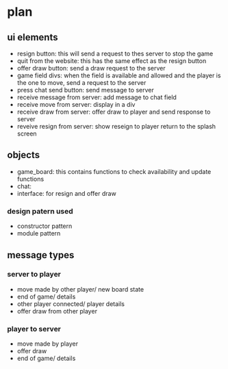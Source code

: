 # plan
## ui elements

* resign button:
  this will send a request to thes server to stop the game
* quit from the website:
  this has the same effect as the resign button
* offer draw button:
  send a draw request to the server
* game field divs:
  when the field is available and allowed and the player is the one to move, send a request to the server
* press chat send button:
  send message to server
* receive message from server:
  add message to chat field
* receive move from server:
  display in a div
* receive draw from server:
  offer draw to player and send response to server
* reveive resign from server:
  show reseign to player
  return to the splash screen

## objects

* game_board:
  this contains functions to check availability and update functions
* chat:
* interface:
  for resign and offer draw

### design patern used

* constructor pattern
* module pattern

## message types

### server to player

* move made by other player/ new board state
* end of game/ details
* other player connected/ player details
* offer draw from other player

### player to server

* move made by player
* offer draw
* end of game/ details